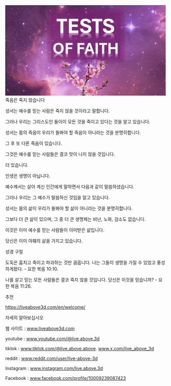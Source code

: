 ![Video cover image](../cover.jpeg)
죽음은 죽지 않습니다

성서는 예수를 믿는 사람은 죽지 않을 것이라고 말합니다.

그러나 우리는 그리스도인 들이이 모든 것을 죽이고 있다는 것을 알고 있습니다.

성서는 몸의 죽음이 우리가 돌봐야 할 죽음이 아니라는 것을 분명히합니다.

그 후 또 다른 죽음이 있습니다.

그것은 예수를 믿는 사람들은 결코 맛이 나지 않을 것입니다.

더 있습니다.

인생은 생명이 아닙니다.

예수께서는 살아 계신 인간에게 말하면서 다음과 같이 말씀하셨습니다.

그러나 우리는 그 예수가 말씀하신 것임을 알고 있습니다.

성서는 몸의 삶이 우리가 돌봐야 할 삶이 아니라는 것을 분명히합니다.

그보다 더 큰 삶이 있으며, 그 중 더 큰 생명체는 비난, 노화, 감소도 없습니다.

이것은 이미 예수를 믿는 사람들이 이미받은 삶입니다.

당신은 이미 야훼의 삶을 가지고 있습니다.

성경 구절


도둑은 훔치고 죽이고 파괴하는 것만 큼옵니다. 나는 그들이 생명을 가질 수 있었고 풍성하게왔다. - 요한 복음 10:10.

나를 살고 믿는 모든 사람들은 결코 죽지 않을 것입니다. 당신은 이것을 믿습니까? - 요한 복음 11:26.

추천


https://liveabove3d.com/en/welcome/

자세히 알아보십시오


웹 사이트 : www.liveabove3d.com

youtube : www.youtube.com/@live.above.3d

tiktok : www.tiktok.com/@live.above.above. www.x.com/live_above_3d

reddit : www.reddit.com/user/live-above-3d

Instagram : www.instagram.com/live.above.3d

Facebook : www.facebook.com/profile/10009239087423

